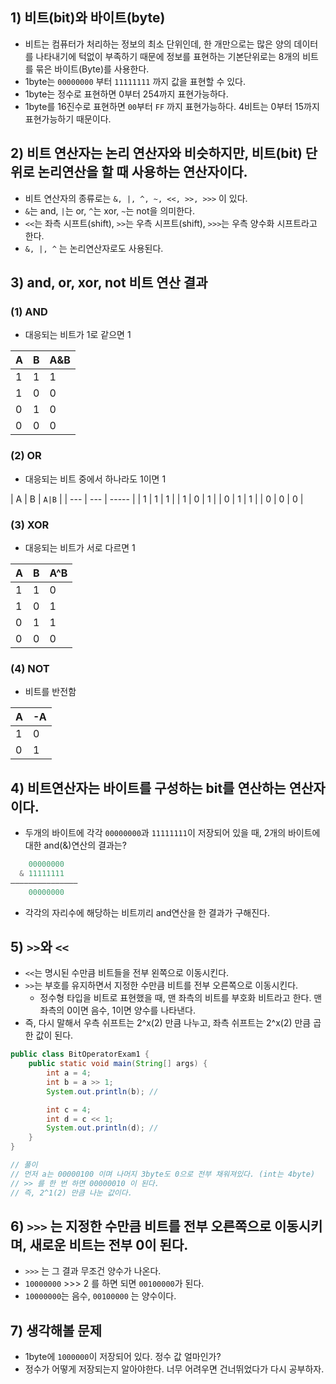 ## 1) 비트(bit)와 바이트(byte)
- 비트는 컴퓨터가 처리하는 정보의 최소 단위인데, 한 개만으로는 많은 양의 데이터를 나타내기에 턱없이 부족하기 때문에 정보를 표현하는 기본단위로는 8개의 비트를 묶은 바이트(Byte)를 사용한다.
- 1byte는 `00000000` 부터 `11111111` 까지 값을 표현할 수 있다.
- 1byte는 정수로 표현하면 0부터 254까지 표현가능하다.
- 1byte를 16진수로 표현하면 `00`부터 `FF` 까지 표현가능하다. 4비트는 0부터 15까지 표현가능하기 때문이다.

## 2) 비트 연산자는 논리 연산자와 비슷하지만, 비트(bit) 단위로 논리연산을 할 때 사용하는 연산자이다.
- 비트 연산자의 종류로는 `&, |, ^, ~, <<, >>, >>>` 이 있다.
- `&`는 and, `|`는 or, `^`는 xor, `~`는 not을 의미한다.
- `<<`는 좌측 시프트(shift), `>>`는 우측 시프트(shift), `>>>`는 우측 양수화 시프트라고 한다.
- `&, |, ^` 는 논리연산자로도 사용된다.

## 3) and, or, xor, not 비트 연산 결과
### (1) AND
- 대응되는 비트가 1로 같으면 1

| A   | B   | A&B |
| --- | --- | --- |
| 1   | 1   | 1   |
| 1   | 0   | 0   |
| 0   | 1   | 0   |
| 0   | 0   | 0   |

### (2) OR
- 대응되는 비트 중에서 하나라도 1이면 1

| A   | B   | `A|B` |
| --- | --- | ----- |
| 1   | 1   | 1     |
| 1   | 0   | 1     |
| 0   | 1   | 1     |
| 0   | 0   | 0     |

### (3) XOR
- 대응되는 비트가 서로 다르면 1

| A   | B   | A^B |
| --- | --- | --- |
| 1   | 1   | 0   |
| 1   | 0   | 1   |
| 0   | 1   | 1   |
| 0   | 0   | 0   |

### (4) NOT
- 비트를 반전함

| A   | -A  |
| --- | --- |
| 1   | 0   |
| 0   | 1   |


## 4) 비트연산자는 바이트를 구성하는 bit를 연산하는 연산자이다.
- 두개의 바이트에 각각 `00000000`과 `11111111`이 저장되어 있을 때, 2개의 바이트에 대한 and(&)연산의 결과는?
```Java
	00000000
  & 11111111
———————————————
	00000000
```
- 각각의 자리수에 해당하는 비트끼리 and연산을 한 결과가 구해진다.

## 5) `>>`와 `<<`
- `<<`는 명시된 수만큼 비트들을 전부 왼쪽으로 이동시킨다.
- `>>`는 부호를 유지하면서 지정한 수만큼 비트를 전부 오른쪽으로 이동시킨다.
	- 정수형 타입을 비트로 표현했을 때, 맨 좌측의 비트를 부호화 비트라고 한다. 맨 좌측의 0이면 음수, 1이면 양수를 나타낸다.
- 즉, 다시 말해서 우측 쉬프트는 2^x(2) 만큼 나누고, 좌측 쉬프트는 2^x(2) 만큼 곱한 값이 된다.
```Java
public class BitOperatorExam1 {
	public static void main(String[] args) {
		int a = 4;
		int b = a >> 1;
		System.out.println(b); // 

		int c = 4;
		int d = c << 1;
		System.out.println(d); //
	}
}
```

```Java
// 풀이
// 먼저 a는 00000100 이며 나머지 3byte도 0으로 전부 채워져있다. (int는 4byte)
// >> 를 한 번 하면 00000010 이 된다.
// 즉, 2^1(2) 만큼 나눈 값이다.
```

## 6) `>>>` 는 지정한 수만큼 비트를 전부 오른쪽으로 이동시키며, 새로운 비트는 전부 0이 된다.
- `>>>` 는 그 결과 무조건 양수가 나온다.
- `10000000` >>> 2 를 하면 되면 `00100000`가 된다.
- `10000000`는 음수, `00100000` 는 양수이다.

## 7) 생각해볼 문제
- 1byte에 `1000000`이 저장되어 있다. 정수 값 얼마인가?
- 정수가 어떻게 저장되는지 알아야한다. 너무 어려우면 건너뛰었다가 다시 공부하자.
